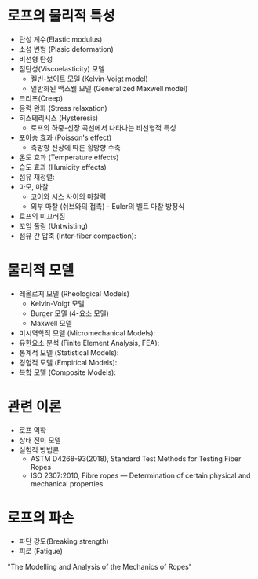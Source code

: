 # 로프의 물리적 특성
- 탄성 계수(Elastic modulus)    
- 소성 변형 (Plasic deformation)
- 비선형 탄성 
- 점탄성(Viscoelasticity) 모델
  - 켈빈-보이트 모델 (Kelvin-Voigt model)
  - 일반화된 맥스웰 모델 (Generalized Maxwell model)
- 크리프(Creep)
- 응력 완화 (Stress relaxation)
- 히스테리시스 (Hysteresis)
  - 로프의 하중-신장 곡선에서 나타나는 비선형적 특성
- 포아송 효과 (Poisson's effect)
  - 축방향 신장에 따른 횡방향 수축
- 온도 효과 (Temperature effects)
- 습도 효과 (Humidity effects)
- 섬유 재정렬:
- 마모, 마찰
  - 코어와 시스 사이의 마찰력
  - 외부 마찰 (쉬브와의 접촉) - Euler의 벨트 마찰 방정식
- 로프의 미끄러짐
- 꼬임 풀림 (Untwisting)
- 섬유 간 압축 (Inter-fiber compaction):
    
# 물리적 모델
- 레올로지 모델 (Rheological Models)
  - Kelvin-Voigt 모델
  - Burger 모델 (4-요소 모델)
  - Maxwell 모델
- 미시역학적 모델 (Micromechanical Models):
- 유한요소 분석 (Finite Element Analysis, FEA):
- 통계적 모델 (Statistical Models):
- 경험적 모델 (Empirical Models):
- 복합 모델 (Composite Models):

# 관련 이론
- 로프 역학
- 상태 전이 모델
- 실험적 방법론
  - ASTM D4268-93(2018), Standard Test Methods for Testing Fiber Ropes
  - ISO 2307:2010, Fibre ropes — Determination of certain physical and mechanical properties

# 로프의 파손
- 파단 강도(Breaking strength)
- 피로 (Fatigue)


"The Modelling and Analysis of the Mechanics of Ropes"

